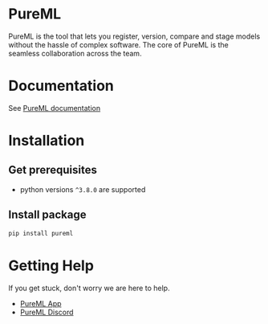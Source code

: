 # PureML


PureML is the tool that lets you register, version, compare and stage models without the hassle of complex software. The core of PureML is the seamless collaboration across the team. 


# Documentation

See [PureML documentation](https://docs.pureml.com)



# Installation

## Get prerequisites
* python versions `^3.8.0` are supported

## Install package

```bash
pip install pureml
```


# Getting Help
If you get stuck, don't worry we are here to help.

- [PureML App](https://app.pureml.com)
- [PureML Discord](https://discord.gg/xNUHt9yguJ)




